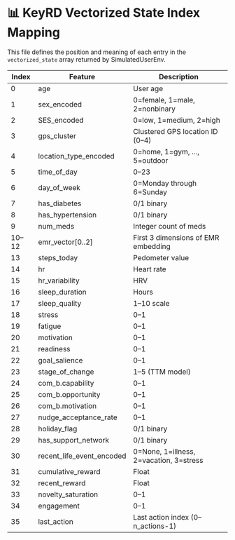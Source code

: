 # 📊 KeyRD Vectorized State Index Mapping

This file defines the position and meaning of each entry in the `vectorized_state` array returned by SimulatedUserEnv.

| Index | Feature                        | Description                                 |
|-------|--------------------------------|---------------------------------------------|
| 0     | age                            | User age                                    |
| 1     | sex_encoded                    | 0=female, 1=male, 2=nonbinary               |
| 2     | SES_encoded                    | 0=low, 1=medium, 2=high                     |
| 3     | gps_cluster                    | Clustered GPS location ID (0–4)             |
| 4     | location_type_encoded          | 0=home, 1=gym, ..., 5=outdoor               |
| 5     | time_of_day                    | 0–23                                        |
| 6     | day_of_week                    | 0=Monday through 6=Sunday                   |
| 7     | has_diabetes                   | 0/1 binary                                  |
| 8     | has_hypertension               | 0/1 binary                                  |
| 9     | num_meds                       | Integer count of meds                       |
| 10–12 | emr_vector[0..2]               | First 3 dimensions of EMR embedding         |
| 13    | steps_today                    | Pedometer value                             |
| 14    | hr                             | Heart rate                                  |
| 15    | hr_variability                 | HRV                                         |
| 16    | sleep_duration                 | Hours                                       |
| 17    | sleep_quality                  | 1–10 scale                                  |
| 18    | stress                         | 0–1                                         |
| 19    | fatigue                        | 0–1                                         |
| 20    | motivation                     | 0–1                                         |
| 21    | readiness                      | 0–1                                         |
| 22    | goal_salience                  | 0–1                                         |
| 23    | stage_of_change                | 1–5 (TTM model)                             |
| 24    | com_b.capability               | 0–1                                         |
| 25    | com_b.opportunity              | 0–1                                         |
| 26    | com_b.motivation               | 0–1                                         |
| 27    | nudge_acceptance_rate          | 0–1                                         |
| 28    | holiday_flag                   | 0/1 binary                                  |
| 29    | has_support_network            | 0/1 binary                                  |
| 30    | recent_life_event_encoded      | 0=None, 1=illness, 2=vacation, 3=stress     |
| 31    | cumulative_reward              | Float                                       |
| 32    | recent_reward                  | Float                                       |
| 33    | novelty_saturation             | 0–1                                         |
| 34    | engagement                     | 0–1                                         |
| 35    | last_action                    | Last action index (0–n_actions-1)           |
